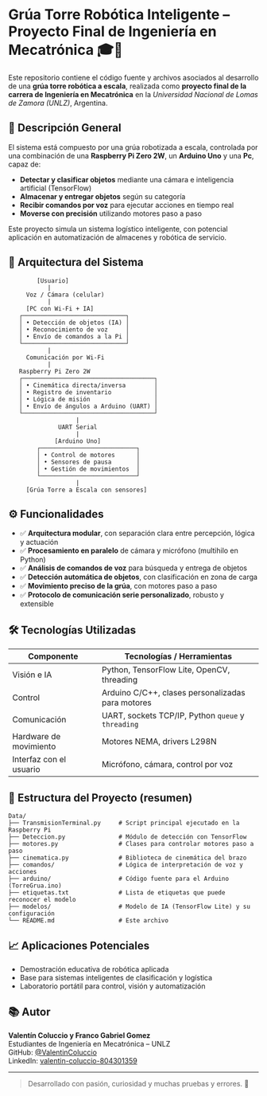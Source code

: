 # Grúa Torre Robótica Inteligente – Proyecto Final de Ingeniería en Mecatrónica 🎓🤖

Este repositorio contiene el código fuente y archivos asociados al desarrollo de una **grúa torre robótica a escala**, realizada como **proyecto final de la carrera de Ingeniería en Mecatrónica** en la *Universidad Nacional de Lomas de Zamora (UNLZ)*, Argentina.

## 🧠 Descripción General

El sistema está compuesto por una grúa robotizada a escala, controlada por una combinación de una **Raspberry Pi Zero 2W**, un **Arduino Uno** y una **Pc**, capaz de:

- **Detectar y clasificar objetos** mediante una cámara e inteligencia artificial (TensorFlow)
- **Almacenar y entregar objetos** según su categoría
- **Recibir comandos por voz** para ejecutar acciones en tiempo real
- **Moverse con precisión** utilizando motores paso a paso

Este proyecto simula un sistema logístico inteligente, con potencial aplicación en automatización de almacenes y robótica de servicio.

## 🚀 Arquitectura del Sistema

```plaintext
        [Usuario]
           |
     Voz / Cámara (celular)
           |
     [PC con Wi-Fi + IA]
   ┌─────────────────────────────┐
   │ • Detección de objetos (IA) │
   │ • Reconocimiento de voz     │
   │ • Envío de comandos a la Pi │
   └─────────────────────────────┘
           |
     Comunicación por Wi-Fi
           |
   Raspberry Pi Zero 2W
   ┌─────────────────────────────────────┐
   │ • Cinemática directa/inversa        │
   │ • Registro de inventario            │
   │ • Lógica de misión                  │
   │ • Envío de ángulos a Arduino (UART) │
   └─────────────────────────────────────┘
                   |
              UART Serial
                   |
             [Arduino Uno]
        ┌───────────────────────────┐
        │ • Control de motores      │
        │ • Sensores de pausa       │
        │ • Gestión de movimientos  │
        └───────────────────────────┘
                   |
     [Grúa Torre a Escala con sensores]
```

## ⚙️ Funcionalidades

- ✅ **Arquitectura modular**, con separación clara entre percepción, lógica y actuación
- ✅ **Procesamiento en paralelo** de cámara y micrófono (multihilo en Python)
- ✅ **Análisis de comandos de voz** para búsqueda y entrega de objetos
- ✅ **Detección automática de objetos**, con clasificación en zona de carga
- ✅ **Movimiento preciso de la grúa**, con motores paso a paso
- ✅ **Protocolo de comunicación serie personalizado**, robusto y extensible

## 🛠 Tecnologías Utilizadas

| Componente              | Tecnologías / Herramientas                           |
|-------------------------|------------------------------------------------------|
| Visión e IA             | Python, TensorFlow Lite, OpenCV, threading           |
| Control                 | Arduino C/C++, clases personalizadas para motores    |
| Comunicación            | UART, sockets TCP/IP, Python `queue` y `threading`   |
| Hardware de movimiento  | Motores NEMA, drivers L298N                          |
| Interfaz con el usuario | Micrófono, cámara, control por voz                   |

## 🧪 Estructura del Proyecto (resumen)

```
Data/
├── TransmisionTerminal.py     # Script principal ejecutado en la Raspberry Pi
├── Deteccion.py               # Módulo de detección con TensorFlow
├── motores.py                 # Clases para controlar motores paso a paso
├── cinematica.py              # Biblioteca de cinemática del brazo
├── comandos/                  # Lógica de interpretación de voz y acciones
├── arduino/                   # Código fuente para el Arduino (TorreGrua.ino)
├── etiquetas.txt              # Lista de etiquetas que puede reconocer el modelo
├── modelos/                   # Modelo de IA (TensorFlow Lite) y su configuración
└── README.md                  # Este archivo
```

## 📈 Aplicaciones Potenciales

- Demostración educativa de robótica aplicada
- Base para sistemas inteligentes de clasificación y logística
- Laboratorio portátil para control, visión y automatización

## 📚 Autor

**Valentín Coluccio y Franco Gabriel Gomez**  
Estudiantes de Ingeniería en Mecatrónica – UNLZ  
GitHub: [@ValentinColuccio](https://github.com/ValentinColuccio)  
LinkedIn: [valentin-coluccio-804301359](https://www.linkedin.com/in/valentin-coluccio-804301359/)

---

> Desarrollado con pasión, curiosidad y muchas pruebas y errores. 🚀